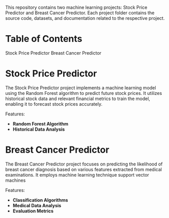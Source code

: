 This repository contains two machine learning projects: Stock Price Predictor and Breast Cancer Predictor. Each project folder contains the source code, datasets, and documentation related to the respective project.

# Table of Contents
Stock Price Predictor
Breast Cancer Predictor

# Stock Price Predictor
 The Stock Price Predictor project implements a machine learning model using the Random Forest algorithm to predict future stock prices. It utilizes historical stock data and relevant financial metrics to train the model, enabling it to forecast stock prices accurately.

Features:
- **Random Forest Algorithm**
- **Historical Data Analysis**

# Breast Cancer Predictor

The Breast Cancer Predictor project focuses on predicting the likelihood of breast cancer diagnosis based on various features extracted from medical examinations. It employs machine learning technique support vector machines

Features:
- **Classification Algorithms**
- **Medical Data Analysis**
- **Evaluation Metrics**
